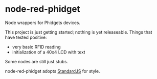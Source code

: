 # node-red-phidget

Node wrappers for Phidgets devices.

This project is just getting started; nothing is yet releaseable.
Things that have tested positive:

* very basic RFID reading
* initialization of a 40x4 LCD with text

Some nodes are still just stubs.

node-red-phidget adopts [StandardJS](https://github.com/standard/standard#install) for style.
